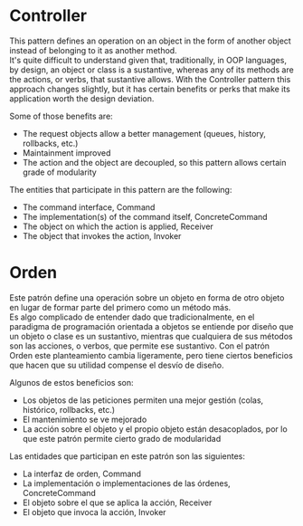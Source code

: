 Controller
==========

This pattern defines an operation on an object in the form of another object instead of belonging to it as another method.  
It's quite difficult to understand given that, traditionally, in OOP languages, by design, an object or class is a sustantive, whereas any of its methods are the actions, or verbs, that sustantive allows. With the Controller pattern this approach changes slightly, but it has certain benefits or perks that make its application worth the design deviation.  

Some of those benefits are:  
  * The request objects allow a better management (queues, history, rollbacks, etc.)
  * Maintainment improved
  * The action and the object are decoupled, so this pattern allows certain grade of modularity  

The entities that participate in this pattern are the following:  
  * The command interface, Command
  * The implementation(s) of the command itself, ConcreteCommand
  * The object on which the action is applied, Receiver
  * The object that invokes the action, Invoker

Orden
=====

Este patrón define una operación sobre un objeto en forma de otro objeto en lugar de formar parte del primero como un método más.  
Es algo complicado de entender dado que tradicionalmente, en el paradigma de programación orientada a objetos se entiende por diseño que un objeto o clase es un sustantivo, mientras que cualquiera de sus métodos son las acciones, o verbos, que permite ese sustantivo. Con el patrón Orden este planteamiento cambia ligeramente, pero tiene ciertos beneficios que hacen que su utilidad compense el desvío de diseño.  

Algunos de estos beneficios son:  
  * Los objetos de las peticiones permiten una mejor gestión (colas, histórico, rollbacks, etc.)
  * El mantenimiento se ve mejorado
  * La acción sobre el objeto y el propio objeto están desacoplados, por lo que este patrón permite cierto grado de modularidad  

Las entidades que participan en este patrón son las siguientes:  
  * La interfaz de orden, Command
  * La implementación o implementaciones de las órdenes, ConcreteCommand
  * El objeto sobre el que se aplica la acción, Receiver
  * El objeto que invoca la acción, Invoker
